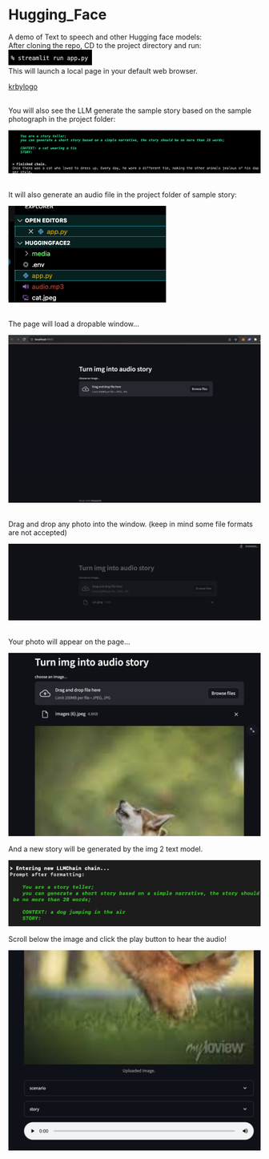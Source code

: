 # Hugging_Face
A demo of Text to speech and other Hugging face models:
<br>
After cloning the repo, CD to the project directory and run: ![krbylogo](media/photo1.png)
<br>
This will launch a local page in your default web browser. 
<br>

[krbylogo](media/photo0000.png)

<br>
You will also see the LLM generate the sample story based on the sample photograph in the project folder:
<br>

![krbylogo](media/photo2.png)

<br>
It will also generate an audio file in the project folder of sample story:
<br>

![krbylogo](media/photoaudio.png)

<br>
The page will load a dropable window...
<br>

![krbylogo](media/photo3.png)

<br>
 Drag and drop any photo into the window. (keep in mind some file formats are not accepted)
<br>

![krbylogo](media/photo4.png)

<br>
Your photo will appear on the page...
<br>

![krbylogo](media/photo6.png)


And a new story will be generated by the img 2 text model.

![krbylogo](media/dogstory.png)

Scroll below the image and click the play button to hear the audio!

![krbylogo](media/photo7.png)





<!--![krbylogo](media/photo1.png)

<br> 


